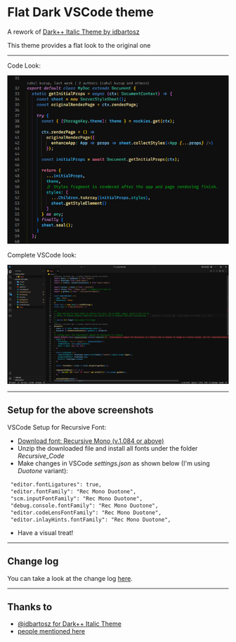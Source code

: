 # Flat Dark VSCode theme 
A rework of [Dark++ Italic Theme by idbartosz](https://github.com/idbartosz/vscode-darkpp-italic)

This theme provides a flat look to the original one

---
Code Look:

![Theme Screenshot](/images/screenshot.png)


Complete VSCode look:

![Theme Screenshot](/images/screenshot2.png)

---

## Setup for the above screenshots

VSCode Setup for Recursive Font:

- [Download font: Recursive Mono (v.1.084 or above)](http://recursive.design/)
- Unzip the downloaded file and install all fonts under the folder _Recursive_Code_
- Make changes in VSCode _settings.json_ as shown below (I'm using _Duotone_ variant): 
 ```
  "editor.fontLigatures": true,
  "editor.fontFamily": "Rec Mono Duotone",
  "scm.inputFontFamily": "Rec Mono Duotone",
  "debug.console.fontFamily": "Rec Mono Duotone",
  "editor.codeLensFontFamily": "Rec Mono Duotone",
  "editor.inlayHints.fontFamily": "Rec Mono Duotone",
 ```
- Have a visual treat!


---
## Change log
You can take a look at the change log [here](https://github.com/rahul-kurup/vscode-flat-dark/blob/master/CHANGELOG.md).

---

## Thanks to
- [@idbartosz for Dark++ Italic Theme](https://github.com/idbartosz/vscode-darkpp-italic)
- [people mentioned here](https://github.com/idbartosz/vscode-darkpp-italic#thanks-to)

